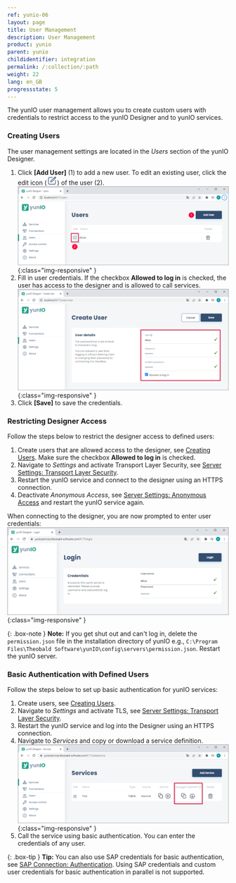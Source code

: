 ```yaml
---
ref: yunio-06
layout: page
title: User Management
description: User Management
product: yunio
parent: yunio
childidentifier: integration
permalink: /:collection/:path
weight: 22
lang: en_GB
progressstate: 5
---
```


The yunIO user management allows you to create custom users with credentials to restrict access to the yunIO Designer and to yunIO services.

### Creating Users

The user management settings are located in the *Users* section of the yunIO Designer.

1. Click **[Add User]** (1) to add a new user.
To edit an existing user, click the edit icon (![Edit](/img/content/yunio/edit.png)) of the user (2).<br>
![Users](/img/content/yunio/yunio-users.png){:class="img-responsive" }
2. Fill in user credentials.
If the checkbox **Allowed to log in** is checked, the user has access to the designer and is allowed to call services.
![New-User](/img/content/yunio/yunio-new-user.png){:class="img-responsive" }
3. Click **[Save]** to save the credentials.

### Restricting Designer Access

Follow the steps below to restrict the designer access to defined users:

1. Create users that are allowed access to the designer, see [Creating Users](#creating-users).
Make sure the checkbox **Allowed to log in** is checked.
2. Navigate to *Settings* and activate Transport Layer Security, see [Server Settings: Transport Layer Security](./server-settings#transport-layer-security).
3. Restart the yunIO service and connect to the designer using an HTTPS connection.
4. Deactivate *Anonymous Access*, see [Server Settings: Anonymous Access](./server-settings#anonymous-access) and restart the yunIO service again.

When connecting to the designer, you are now prompted to enter user credentials:<br>
![Login](/img/content/yunio/yunio-login.png){:class="img-responsive" }

{: .box-note }
**Note:** If you get shut out and can't log in, delete the `permission.json` file in the installation directory of yunIO e.g., `C:\Program Files\Theobald Software\yunIO\config\servers\permission.json`.
Restart the yunIO server.

### Basic Authentication with Defined Users

Follow the steps below to set up basic authentication for yunIO services:

1. Create users, see [Creating Users](#creating-users).
2. Navigate to *Settings* and activate TLS, see [Server Settings: Transport Layer Security](./server-settings#transport-layer-security).
3. Restart the yunIO service and log into the Designer using an HTTPS connection.
4. Navigate to *Services* and copy or download a service definition.<br>
![Run-Service](/img/content/yunio/yunio-run-services-https.png){:class="img-responsive" }
5. Call the service using basic authentication. You can enter the credentials of any user.

{: .box-tip }
**Tip:** You can also use SAP credentials for basic authentication, see [SAP Connection: Authentication](./sap-connection#authentication).
Using SAP credentials and custom user credentials for basic authentication in parallel is not supported.
